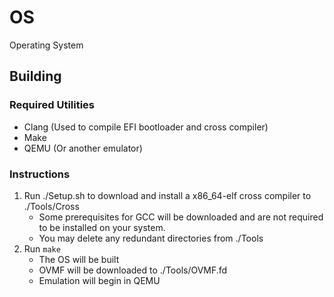 # OS
Operating System

## Building
### Required Utilities
- Clang (Used to compile EFI bootloader and cross compiler)
- Make
- QEMU (Or another emulator)

### Instructions
1. Run ./Setup.sh to download and install a x86_64-elf cross compiler to ./Tools/Cross
    - Some prerequisites for GCC will be downloaded and are not required to be installed on your system.
    - You may delete any redundant directories from ./Tools
2. Run `make`
    - The OS will be built
    - OVMF will be downloaded to ./Tools/OVMF.fd
    - Emulation will begin in QEMU
